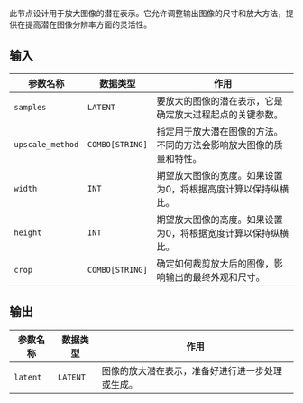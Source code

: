 此节点设计用于放大图像的潜在表示。它允许调整输出图像的尺寸和放大方法，提供在提高潜在图像分辨率方面的灵活性。

## 输入

| 参数名称 | 数据类型 | 作用 |
| --- | --- | --- |
| `samples` | `LATENT` | 要放大的图像的潜在表示，它是确定放大过程起点的关键参数。 |
| `upscale_method` | `COMBO[STRING]` | 指定用于放大潜在图像的方法。不同的方法会影响放大图像的质量和特性。 |
| `width` | `INT` | 期望放大图像的宽度。如果设置为0，将根据高度计算以保持纵横比。 |
| `height` | `INT` | 期望放大图像的高度。如果设置为0，将根据宽度计算以保持纵横比。 |
| `crop` | `COMBO[STRING]` | 确定如何裁剪放大后的图像，影响输出的最终外观和尺寸。 |

## 输出

| 参数名称 | 数据类型 | 作用 |
| --- | --- | --- |
| `latent` | `LATENT` | 图像的放大潜在表示，准备好进行进一步处理或生成。 |
